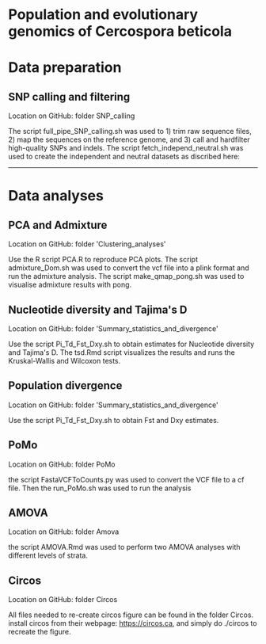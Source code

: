 # Population and evolutionary genomics of Cercospora beticola

# Data preparation

## SNP calling and filtering

Location on GitHub: folder SNP_calling

The script full_pipe_SNP_calling.sh was used to 1) trim raw sequence files, 2) map the sequences on the reference genome, and 3) call and hardfilter high-quality SNPs and indels.
The script fetch_independ_neutral.sh was used to create the independent and neutral datasets as discribed here:


----------------------------------------------------------------------------------------------------------------------------------------

# Data analyses

## PCA and Admixture
Location on GitHub: folder 'Clustering_analyses'

Use the R script PCA.R to reproduce PCA plots.
The script admixture_Dom.sh was used to convert the vcf file into a plink format and run the admixture analysis.
The script make_qmap_pong.sh was used to visualise admixture results with pong.


## Nucleotide diversity and Tajima's D
Location on GitHub: folder 'Summary_statistics_and_divergence'

Use the script Pi_Td_Fst_Dxy.sh to obtain estimates for Nucleotide diversity and Tajima's D. The tsd.Rmd script visualizes the results and runs the Kruskal-Wallis and Wilcoxon tests.


## Population divergence
Location on GitHub: folder 'Summary_statistics_and_divergence'

Use the script Pi_Td_Fst_Dxy.sh to obtain Fst and Dxy estimates.

## PoMo
Location on GitHub: folder PoMo

the script FastaVCFToCounts.py was used to convert the VCF file to a cf file. Then the run_PoMo.sh was used to run the analysis

## AMOVA
Location on GitHub: folder Amova

the script AMOVA.Rmd was used to perform two AMOVA analyses with different levels of strata.

## Circos
Location on GitHub: folder Circos

All files needed to re-create circos figure can be found in the folder Circos. install circos from their webpage: https://circos.ca, and simply do ./circos to recreate the figure.  
